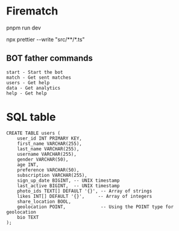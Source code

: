 # Firematch

pnpm run dev

npx prettier --write "src/**/*.ts"


## BOT father commands
```
start - Start the bot
match - Get sent matches
users - Get help
data - Get analytics
help - Get help

```


# SQL table

```
CREATE TABLE users (
    user_id INT PRIMARY KEY,
    first_name VARCHAR(255),
    last_name VARCHAR(255),
    username VARCHAR(255),
    gender VARCHAR(50),
    age INT,
    preference VARCHAR(50),
    subscription VARCHAR(255),
    sign_up_date BIGINT, -- UNIX timestamp
    last_active BIGINT,  -- UNIX timestamp
    photo_ids TEXT[] DEFAULT '{}', -- Array of strings
    likes INT[] DEFAULT '{}',     -- Array of integers
    share_location BOOL,
    geolocation POINT,             -- Using the POINT type for geolocation
    bio TEXT
);
```